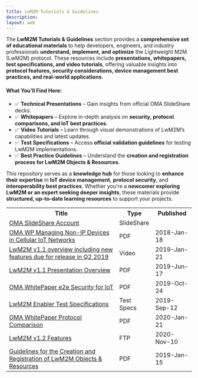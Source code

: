 ```yaml
---
title: LwM2M Tutorials & Guidelines
description:
layout: web
---
```


The **LwM2M Tutorials & Guidelines** section provides a **comprehensive set of educational materials** to help developers, engineers, and industry professionals **understand, implement, and optimize** the Lightweight M2M (LwM2M) protocol. These resources include **presentations, whitepapers, test specifications, and video tutorials**, offering valuable insights into **protocol features, security considerations, device management best practices, and real-world applications**.  

#### What You’ll Find Here: 

- ✅ **Technical Presentations** – Gain insights from official OMA SlideShare decks.  
- ✅ **Whitepapers** – Explore in-depth analysis on **security, protocol comparisons, and IoT best practices**.  
- ✅ **Video Tutorials** – Learn through visual demonstrations of LwM2M’s capabilities and latest updates.  
- ✅ **Test Specifications** – Access **official validation guidelines** for testing LwM2M implementations.  
- ✅ **Best Practice Guidelines** – Understand the **creation and registration process for LwM2M Objects & Resources**.  

This repository serves as a **knowledge hub** for those looking to **enhance their expertise** in **IoT device management**, **protocol security**, and **interoperability best practices**. Whether you're a **newcomer exploring LwM2M or an expert seeking deeper insights**, these materials provide **structured, up-to-date learning resources** to support your projects.  


<table>
    <tr>
        <th>Title</th>
        <th>Type</th>
        <th>Published</th>
    </tr>
    <tr>
        <td><a href="http://www.slideshare.net/OpenMobileAlliance/presentations" target="_blank">OMA SlideShare Account</a></td>
        <td>SlideShare</td>
        <td> </td>
    </tr>
    <tr>
        <td><a href="https://www.openmobilealliance.org/documents/whitepapers/LwM2M-Managing%20Non-IP%20Devices%20in%20Cellular%20IoT%20Networks.pdf">OMA WP Managing Non-IP Devices in Cellular IoT Networks</td>
        <td>PDF</td>
        <td>2018-Jan-18</td>
    </tr>
    <tr>
        <td><a href="https://www.youtube.com/watch?v=D7xEYnwOeHULwM2M" target="_blank ">LwM2M v1.1 overview including new features due for release in Q2 2019</td>
        <td>Video</td>
        <td>2019-Jan-21</td>
    </tr>
    <tr>
        <td><a href="https://www.openmobilealliance.org/release/LightweightM2M/Lightweight_Machine_to_Machine-v1_1-OMASpecworks.pdf" target="_blank ">LwM2M v1.1 Presentation Overview</td>
        <td>PDF</td>
        <td>2019-Jun-17</td>
    </tr>
    <tr>
        <td><a href="https://www.openmobilealliance.org/documents/whitepapers/OMA-WP-e2e_Sec_IoT-20191024-A.pdf" target="_blank ">OMA WhitePaper e2e Security for IoT</td>
        <td>PDF</td>
        <td>2019-Oct-24</td>
    </tr>
    <tr>
        <td><a href="https://www.openmobilealliance.org/release/LightweightM2M/ETS/" target="_blank">LwM2M Enabler Test Specifications</td>
        <td>Test Specs</td>
        <td>2019-Sep-12</td>
    </tr>
    <tr>
        <td><a href="https://www.openmobilealliance.org/documents/whitepapers/OMA-WP-Protocol_Comparison-V1_0-20200121-A.pdf" target="_blank">OMA WhitePaper Protocol Comparison</td>
        <td>PDF</td>
        <td>2020-Jan-21</td>
    </tr>
    <tr>
        <td><a href="https://www.openmobilealliance.org/release/LightweightM2M/V1_2-20201110-A/" target="_blank">LwM2M v1.2 Features</td>
        <td>FTP</td>
        <td>2020-Nov-10</td>
    </tr>
    <tr>
        <td><a href="http://www.openmobilealliance.org/documents/whitepapers/OMA-ORG-Guidelines_Creation_Registration_LwM2M_Objects_Resources-V1_0_1-20190115-A.pdf" target="_blank">Guidelines for the Creation and Registration of LwM2M Objects & Resources</a></td>
        <td>PDF</td>
        <td>2019-Jan-15</td>
    </tr>    
</table>
